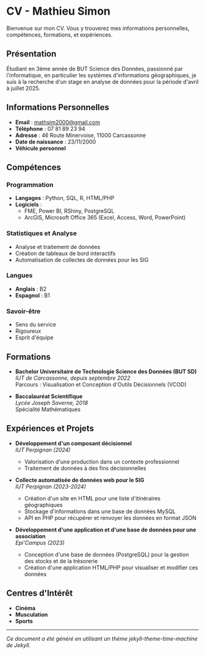 # CV - Mathieu Simon

Bienvenue sur mon CV. Vous y trouverez mes informations personnelles, compétences, formations, et expériences.

## Présentation
Étudiant en 3ème année de BUT Science des Données, passionné par l'informatique, en particulier les systèmes d'informations géographiques, je suis à la recherche d'un stage en analyse de données pour la période d'avril à juillet 2025.

## Informations Personnelles
- **Email** : [mathsim2000@gmail.com](mailto:mathsim2000@gmail.com)
- **Téléphone** : 07 81 89 23 94
- **Adresse** : 46 Route Minervoise, 11000 Carcassonne
- **Date de naissance** : 23/11/2000
- **Véhicule personnel**

## Compétences
### Programmation
- **Langages** : Python, SQL, R, HTML/PHP
- **Logiciels** : 
  - FME, Power BI, RShiny, PostgreSQL
  - ArcGIS, Microsoft Office 365 (Excel, Access, Word, PowerPoint)

### Statistiques et Analyse
- Analyse et traitement de données
- Création de tableaux de bord interactifs
- Automatisation de collectes de données pour les SIG

### Langues
- **Anglais** : B2
- **Espagnol** : B1

### Savoir-être
- Sens du service
- Rigoureux
- Esprit d'équipe

## Formations
- **Bachelor Universitaire de Technologie Science des Données (BUT SD)**  
  *IUT de Carcassonne, depuis septembre 2022*  
  Parcours : Visualisation et Conception d'Outils Décisionnels (VCOD)

- **Baccalauréat Scientifique**  
  *Lycée Joseph Saverne, 2018*  
  Spécialité Mathématiques

## Expériences et Projets
- **Développement d'un composant décisionnel**  
  *IUT Perpignan (2024)*  
  - Valorisation d'une production dans un contexte professionnel
  - Traitement de données à des fins décisionnelles

- **Collecte automatisée de données web pour le SIG**  
  *IUT Perpignan (2023-2024)*  
  - Création d'un site en HTML pour une liste d'itinéraires géographiques
  - Stockage d'informations dans une base de données MySQL
  - API en PHP pour récupérer et renvoyer les données en format JSON

- **Développement d'une application et d'une base de données pour une association**  
  *Epi'Campus (2023)*  
  - Conception d'une base de données (PostgreSQL) pour la gestion des stocks et de la trésorerie
  - Création d'une application HTML/PHP pour visualiser et modifier ces données

## Centres d'Intérêt
- **Cinéma**  
- **Musculation**  
- **Sports**

---

*Ce document a été généré en utilisant un thème jekyll-theme-time-machine de Jekyll.*  
